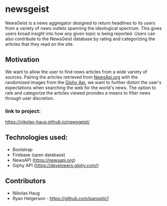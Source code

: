 # newsgeist

NewsGeist is a news aggregator designed to return headlines to its users from a variety of news outlets spanning the ideological spectrum. This gives users broad insight into how any given topic is being reported. Users can also contribute to the NewsGeist database by rating and categorizing the articles that they read on the site.

## Motivation

We want to allow the user to find news articles from a wide variety of sources. Pairing the articles retrieved from [NewsApi.org] with the randomized images from the [Giphy Api], we want to further distort the user's expectations when searching the web for the world's news. The option to rate and categorize the articles viewed provides a means to filter news through user discretion. 

[NewsApi.org]: https://newsapi.org/
[Giphy Api]: https://developers.giphy.com/

### link to project:

<https://nikolas-haug.github.io/newsgeist/>

## Technologies used:

* Bootstrap
* Firebase (open database)
* NewsAPI (<https://newsapi.org>)
* Giphy API (<https://developers.giphy.com/>)

## Contributors

* Nikolas Haug
* Ryan Helgerson - <https://github.com/panoptic1>
